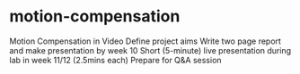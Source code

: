 # motion-compensation
Motion Compensation in Video
Define project aims
Write two page report and make presentation by week 10
Short (5-minute) live presentation during lab in week 11/12 (2.5mins each)
Prepare for Q&A session 
